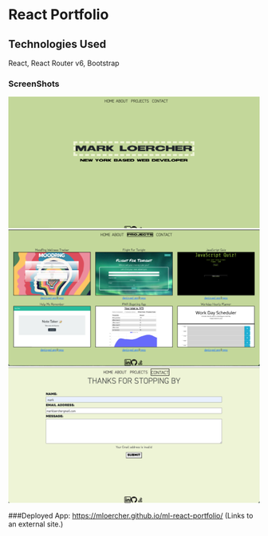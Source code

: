 # React Portfolio

## Technologies Used

React, React Router v6, Bootstrap

### ScreenShots


![homepage](./src/assets/images/Home.png)
![Projects-section](./src/assets/images/Projects.png)
![About-section](./src/assets/images/Contact.png)

###Deployed App: https://mloercher.github.io/ml-react-portfolio/ (Links to an external site.)